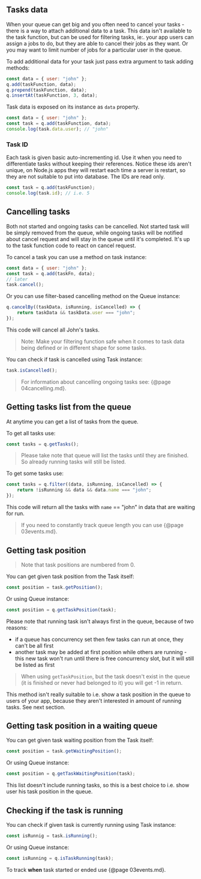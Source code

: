 ## Tasks data

When your queue can get big and you often need to cancel your tasks - there is a way to attach additional data to a
task. This data isn't available to the task function, but can be used for filtering tasks, ie:. your app users can
assign a jobs to do, but they are able to cancel their jobs as they want. Or you may want to limit number of jobs for
a particular user in the queue.

To add additional data for your task just pass extra argument to task adding methods:
```javascript
const data = { user: "john" };
q.add(taskFunction, data);
q.prepend(taskFunction, data);
q.insertAt(taskFunction, 3, data);
```

Task data is exposed on its instance as `data` property.

```javascript
const data = { user: "john" };
const task = q.add(taskFunction, data);
console.log(task.data.user); // "john"
```

### Task ID

Each task is given basic auto-incrementing id. Use it when you need to differentiate tasks without keeping their
references. Notice these ids aren't unique, on Node.js apps they will restart each time a server is restart, so they are
not suitable to put into database. The IDs are read only.

```javascript
const task = q.add(taskFunction);
console.log(task.id); // i.e. 5
```

## Cancelling tasks

Both not started and ongoing tasks can be cancelled. Not started task will be simply removed from the queue, while
ongoing tasks will be notified about cancel request and will stay in the queue until it's completed. It's up to the task
function code to react on cancel request.

To cancel a task you can use a method on task instance:
```javascript
const data = { user: "john" };
const task = q.add(taskFn, data);
// later
task.cancel();
```

Or you can use filter-based cancelling method on the Queue instance:
```javascript
q.cancelBy((taskData, isRunning, isCancelled) => {
    return taskData && taskData.user === "john";
});
```

This code will cancel all John's tasks.

> Note: Make your filtering function safe when it comes to task data being defined or in different shape for some tasks.

You can check if task is cancelled using Task instance:

```javascript
task.isCancelled();
```

> For information about cancelling ongoing tasks see: {@page 04cancelling.md}.

## Getting tasks list from the queue

At anytime you can get a list of tasks from the queue.

To get all tasks use:
```javascript
const tasks = q.getTasks();
```

> Please take note that queue will list the tasks until they are finished. So already running tasks will still be listed.

To get some tasks use:
```javascript
const tasks = q.filter((data, isRunning, isCancelled) => {
    return !isRunning && data && data.name === "john";
});
```

This code will return all the tasks with `name` == "john" in data that are waiting for run.

> If you need to constantly track queue length you can use {@page 03events.md}.

## Getting task position

> Note that task positions are numbered from 0.

You can get given task position from the Task itself:

```javascript
const position = task.getPosition();
```

Or using Queue instance:

```javascript
const position = q.getTaskPosition(task);
```

Please note that running task isn't always first in the queue, because of two reasons:
- if a queue has concurrency set then few tasks can run at once, they can't be all first
- another task may be added at first position while others are running - this new task won't run until there is free concurrency slot, but it will still be listed as first

> When using `getTaskPosition`, but the task doesn't exist in the queue (it is finished or never had belonged to it)
> you will get -1 in return.

This method isn't really suitable to i.e. show a task position in the queue to users of your app, because they aren't
interested in amount of running tasks. See next section.

## Getting task position in a waiting queue

You can get given task waiting position from the Task itself:

```javascript
const position = task.getWaitingPosition();
```

Or using Queue instance:

```javascript
const position = q.getTaskWaitingPosition(task);
```

This list doesn't include running tasks, so this is a best choice to i.e. show user his task position in the queue.

## Checking if the task is running

You can check if given task is currently running using Task instance:

```javascript
const isRunnig = task.isRunning();
```

Or using Queue instance:

```javascript
const isRunning = q.isTaskRunning(task);
```

To track **when** task started or ended use {@page 03events.md}.
